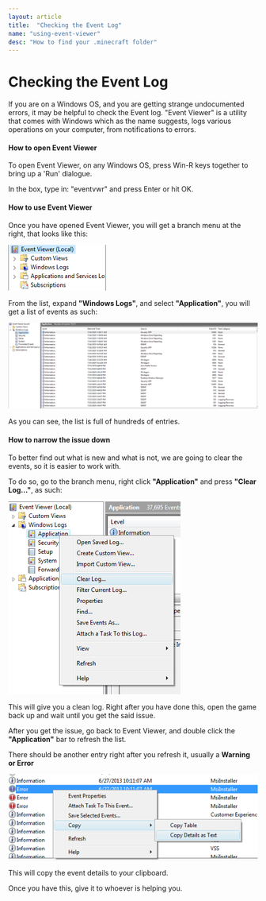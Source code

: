 ```yaml
---
layout: article
title:  "Checking the Event Log"
name: "using-event-viewer"
desc: "How to find your .minecraft folder"
---
```

# Checking the Event Log
If you are on a Windows OS, and you are getting strange undocumented errors, it may be helpful to check the Event log. "Event Viewer" is a utility that comes with Windows which as the name suggests, logs various operations on your computer, from notifications to errors.

#### How to open Event Viewer
To open Event Viewer, on any Windows OS, press Win-R keys together to bring up a 'Run' dialogue. 

In the box, type in: "eventvwr" and press Enter or hit OK.

#### How to use Event Viewer
Once you have opened Event Viewer, you will get a branch menu at the right, that looks like this:

![](static/images/help/using-event-viewer/using-event-viewer-1.png)

From the list, expand **"Windows Logs"**, and select **"Application"**, you will get a list of events as such:

![](static/images/help/using-event-viewer/using-event-viewer-2.png)

As you can see, the list is full of hundreds of entries. 

#### How to narrow the issue down
To better find out what is new and what is not, we are going to clear the events, so it is easier to work with.

To do so, go to the branch menu, right click **"Application"** and press **"Clear Log..."**, as such:

![](static/images/help/using-event-viewer/using-event-viewer-3.png)

This will give you a clean log. Right after you have done this, open the game back up and wait until you get the said issue.

After you get the issue, go back to Event Viewer, and double click the **"Application"** bar to refresh the list.

There should be another entry right after you refresh it, usually a **Warning or Error**

![](static/images/help/using-event-viewer/using-event-viewer-4.png)

This will copy the event details to your clipboard.

Once you have this, give it to whoever is helping you.